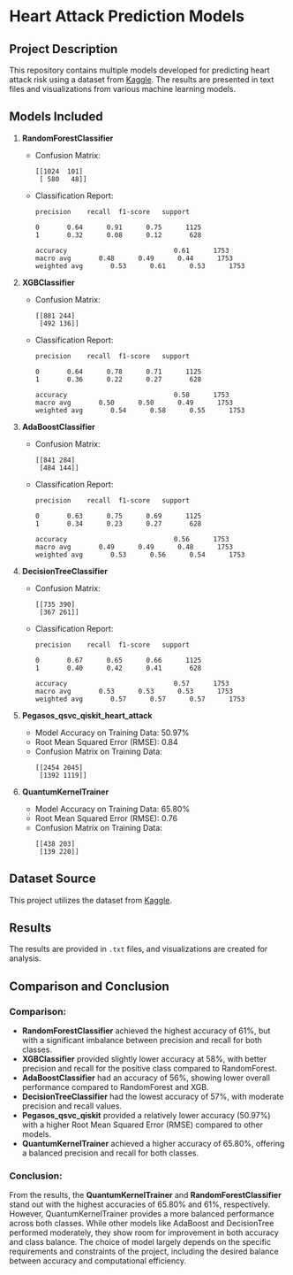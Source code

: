 # Heart Attack Prediction Models

## Project Description
This repository contains multiple models developed for predicting heart attack risk using a dataset from [Kaggle](https://www.kaggle.com/datasets/mohamedmustafashaban/heart-attack-prediction). The results are presented in text files and visualizations from various machine learning models.

## Models Included
1. **RandomForestClassifier**
   - Confusion Matrix:
     ```
     [[1024  101]
      [ 580   48]]
     ```
   - Classification Report:
     ```
     precision    recall  f1-score   support

     0       0.64      0.91      0.75      1125
     1       0.32      0.08      0.12       628

     accuracy                           0.61      1753
     macro avg       0.48      0.49      0.44      1753
     weighted avg       0.53      0.61      0.53      1753
     ```

2. **XGBClassifier**
   - Confusion Matrix:
     ```
     [[881 244]
      [492 136]]
     ```
   - Classification Report:
     ```
     precision    recall  f1-score   support

     0       0.64      0.78      0.71      1125
     1       0.36      0.22      0.27       628

     accuracy                           0.58      1753
     macro avg       0.50      0.50      0.49      1753
     weighted avg       0.54      0.58      0.55      1753
     ```

3. **AdaBoostClassifier**
   - Confusion Matrix:
     ```
     [[841 284]
      [484 144]]
     ```
   - Classification Report:
     ```
     precision    recall  f1-score   support

     0       0.63      0.75      0.69      1125
     1       0.34      0.23      0.27       628

     accuracy                           0.56      1753
     macro avg       0.49      0.49      0.48      1753
     weighted avg       0.53      0.56      0.54      1753
     ```

4. **DecisionTreeClassifier**
   - Confusion Matrix:
     ```
     [[735 390]
      [367 261]]
     ```
   - Classification Report:
     ```
     precision    recall  f1-score   support

     0       0.67      0.65      0.66      1125
     1       0.40      0.42      0.41       628

     accuracy                           0.57      1753
     macro avg       0.53      0.53      0.53      1753
     weighted avg       0.57      0.57      0.57      1753
     ```

5. **Pegasos_qsvc_qiskit_heart_attack**
   - Model Accuracy on Training Data: 50.97%
   - Root Mean Squared Error (RMSE): 0.84
   - Confusion Matrix on Training Data:
     ```
     [[2454 2045]
      [1392 1119]]
     ```

6. **QuantumKernelTrainer**
   - Model Accuracy on Training Data: 65.80%
   - Root Mean Squared Error (RMSE): 0.76
   - Confusion Matrix on Training Data:
     ```
     [[438 203]
      [139 220]]
     ```

## Dataset Source
This project utilizes the dataset from [Kaggle](https://www.kaggle.com/datasets/mohamedmustafashaban/heart-attack-prediction).

## Results
The results are provided in `.txt` files, and visualizations are created for analysis.

## Comparison and Conclusion

### Comparison:
- **RandomForestClassifier** achieved the highest accuracy of 61%, but with a significant imbalance between precision and recall for both classes.
- **XGBClassifier** provided slightly lower accuracy at 58%, with better precision and recall for the positive class compared to RandomForest.
- **AdaBoostClassifier** had an accuracy of 56%, showing lower overall performance compared to RandomForest and XGB.
- **DecisionTreeClassifier** had the lowest accuracy of 57%, with moderate precision and recall values.
- **Pegasos_qsvc_qiskit** provided a relatively lower accuracy (50.97%) with a higher Root Mean Squared Error (RMSE) compared to other models.
- **QuantumKernelTrainer** achieved a higher accuracy of 65.80%, offering a balanced precision and recall for both classes.

### Conclusion:
From the results, the **QuantumKernelTrainer** and **RandomForestClassifier** stand out with the highest accuracies of 65.80% and 61%, respectively. However, QuantumKernelTrainer provides a more balanced performance across both classes. While other models like AdaBoost and DecisionTree performed moderately, they show room for improvement in both accuracy and class balance. The choice of model largely depends on the specific requirements and constraints of the project, including the desired balance between accuracy and computational efficiency.

